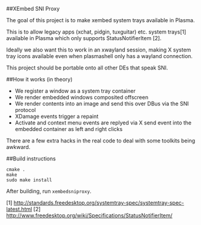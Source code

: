 ##XEmbed SNI Proxy

The goal of this project is to make xembed system trays available in Plasma.

This is to allow legacy apps (xchat, pidgin, tuxguitar) etc. system trays[1] available in Plasma which only supports StatusNotifierItem [2].

Ideally we also want this to work in an xwayland session, making X system tray icons available even when plasmashell only has a wayland connection.

This project should be portable onto all other DEs that speak SNI.

##How it works (in theory)

* We register a window as a system tray container
* We render embedded windows composited offscreen
* We render contents into an image and send this over DBus via the SNI protocol
* XDamage events trigger a repaint
* Activate and context menu events are replyed via X send event into the embedded container as left and right clicks

There are a few extra hacks in the real code to deal with some toolkits being awkward.

##Build instructions

    cmake .
    make
    sudo make install

After building, run `xembedsniproxy`.

[1] http://standards.freedesktop.org/systemtray-spec/systemtray-spec-latest.html
[2] http://www.freedesktop.org/wiki/Specifications/StatusNotifierItem/
